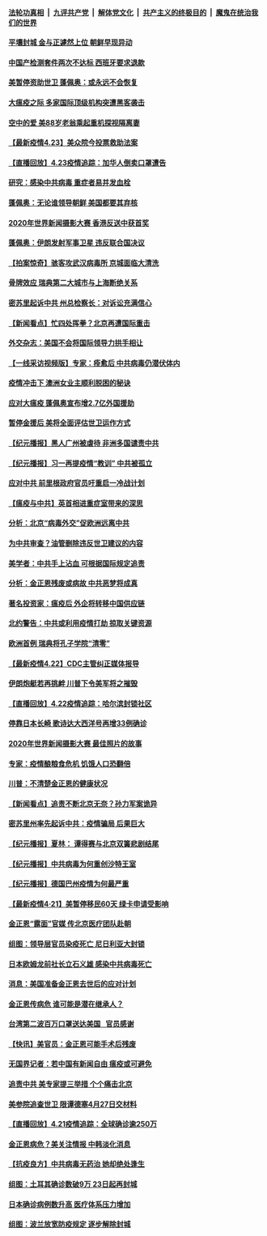 ####  [法轮功真相](../../../../basic/blob/master/README.md?t=04240231) &nbsp;|&nbsp; [九评共产党](../../../../9ping.md/blob/master/README.md?t=04240231) &nbsp;|&nbsp; [解体党文化](../../../../jtdwh.md/blob/master/README.md?t=04240231)  &nbsp;|&nbsp; [共产主义的终极目的](../../../../gczydzjmd.md/blob/master/README.md?t=04240231) &nbsp;|&nbsp; [魔鬼在统治我们的世界](../../../../mgztzwmdsj.md/blob/master/README.md?t=04240231) 

#### [平壤封城 金与正遽然上位 朝鲜早现异动](../pages/nsc418/n12055983.md?t=04240231) 

#### [中国产检测套件两次不达标 西班牙要求退款](../pages/nsc418/n12056061.md?t=04240231) 

#### [美暂停资助世卫 蓬佩奥：或永远不会恢复](../pages/nsc418/n12055683.md?t=04240231) 

#### [大瘟疫之际 多家国际顶级机构突遭黑客袭击](../pages/nsc418/n12055901.md?t=04240231) 

#### [空中的爱 美88岁老翁乘起重机探视隔离妻](../pages/nsc418/n12055565.md?t=04240231) 

#### [【最新疫情4.23】美众院今投票救助法案](../pages/nsc418/n12053602.md?t=04240231) 

#### [【直播回放】4.23疫情追踪：加华人倒卖口罩遭告](../pages/nsc418/n12055135.md?t=04240231) 

#### [研究：感染中共病毒 重症者易并发血栓](../pages/nsc418/n12054941.md?t=04240231) 

#### [蓬佩奥：无论谁领导朝鲜 美国都要其弃核](../pages/nsc418/n12054884.md?t=04240231) 

#### [2020年世界新闻摄影大赛 香港反送中获首奖](../pages/nsc418/n12054836.md?t=04240231) 

#### [蓬佩奥：伊朗发射军事卫星 违反联合国决议](../pages/nsc418/n12054522.md?t=04240231) 

#### [【拍案惊奇】骇客攻武汉病毒所 京城面临大清洗](../pages/nsc418/n12053941.md?t=04240231) 

#### [骨牌效应 瑞典第二大城市与上海断绝关系](../pages/nsc418/n12054023.md?t=04240231) 

#### [密苏里起诉中共 州总检察长：对诉讼充满信心](../pages/nsc418/n12053587.md?t=04240231) 

#### [【新闻看点】忙四处挥拳？北京再遭国际重击](../pages/nsc418/n12053119.md?t=04240231) 

#### [外交杂志：美国不会将国际领导力拱手相让](../pages/nsc418/n12053732.md?t=04240231) 

#### [【一线采访视频版】专家：痊愈后 中共病毒仍潜伏体内](../pages/nsc418/n12053683.md?t=04240231) 

#### [疫情冲击下 澳洲女业主顺利脱困的秘诀](../pages/nsc418/n12053052.md?t=04240231) 

#### [应对大瘟疫 蓬佩奥宣布增2.7亿外国援助](../pages/nsc418/n12053590.md?t=04240231) 

#### [暂停金援后 美将全面评估世卫运作方式](../pages/nsc418/n12053324.md?t=04240231) 

#### [【纪元播报】黑人广州被虐待 非洲多国谴责中共](../pages/nsc418/n12053217.md?t=04240231) 

#### [【纪元播报】习一再提疫情“教训” 中共被孤立](../pages/nsc418/n12053185.md?t=04240231) 

#### [应对中共 前里根政府官员吁重启一冷战计划](../pages/nsc418/n12053125.md?t=04240231) 

#### [【瘟疫与中共】英首相进重症室带来的深思](../pages/nsc418/n12049532.md?t=04240231) 

#### [分析：北京“病毒外交”促欧洲远离中共](../pages/nsc418/n12052810.md?t=04240231) 

#### [为中共审查？油管删除违反世卫建议的内容](../pages/nsc418/n12052815.md?t=04240231) 

#### [美学者：中共手上沾血 可根据国际规定追责](../pages/nsc418/n12052699.md?t=04240231) 

#### [分析：金正恩残废或病故 中共恶梦将成真](../pages/nsc418/n12052901.md?t=04240231) 

#### [著名投资家：瘟疫后 外企将转移中国供应链](../pages/nsc418/n12052757.md?t=04240231) 

#### [北约警告：中共或利用疫情打劫 掠取关键资源](../pages/nsc418/n12052643.md?t=04240231) 

#### [欧洲首例 瑞典将孔子学院“清零”](../pages/nsc418/n12052648.md?t=04240231) 

#### [【最新疫情4.22】CDC主管纠正媒体报导](../pages/nsc418/n12050637.md?t=04240231) 

#### [伊朗炮艇若再挑衅 川普下令美军将之摧毁](../pages/nsc418/n12052638.md?t=04240231) 

#### [【直播回放】4.22疫情追踪：哈尔滨封锁社区](../pages/nsc418/n12052125.md?t=04240231) 

#### [停靠日本长崎 歌诗达大西洋号再增33例确诊](../pages/nsc418/n12052136.md?t=04240231) 

#### [2020年世界新闻摄影大赛 最佳照片的故事](../pages/nsc418/n12051778.md?t=04240231) 

#### [专家：疫情酿粮食危机 饥饿人口恐翻倍](../pages/nsc418/n12051763.md?t=04240231) 

#### [川普：不清楚金正恩的健康状况](../pages/nsc418/n12051127.md?t=04240231) 

#### [【新闻看点】追责不断北京无奈？孙力军案诡异](../pages/nsc418/n12050026.md?t=04240231) 

#### [密苏里州率先起诉中共：疫情骗局 后果巨大](../pages/nsc418/n12050604.md?t=04240231) 

#### [【纪元播报】夏林： 谭得赛与北京双簧悲剧结尾](../pages/nsc418/n12050668.md?t=04240231) 

#### [【纪元播报】中共病毒为何重创沙特王室](../pages/nsc418/n12050561.md?t=04240231) 

#### [【纪元播报】德国巴州疫情为何最严重](../pages/nsc418/n12050646.md?t=04240231) 

#### [【最新疫情4·21】美暂停移民60天 绿卡申请受影响](../pages/nsc418/n12047765.md?t=04240231) 

#### [金正恩“露面”官媒 传北京医疗团队赴朝](../pages/nsc418/n12050037.md?t=04240231) 

#### [组图：领导层官员染疫死亡 尼日利亚大封锁](../pages/nsc418/n12049423.md?t=04240231) 

#### [日本欧姆龙前社长立石义雄 感染中共病毒死亡](../pages/nsc418/n12050015.md?t=04240231) 

#### [消息：美国准备金正恩去世后的应对计划](../pages/nsc418/n12049919.md?t=04240231) 

#### [金正恩传病危 谁可能是潜在继承人？](../pages/nsc418/n12049922.md?t=04240231) 

#### [台湾第二波百万口罩送达美国   官员感谢](../pages/nsc418/n12049881.md?t=04240231) 

#### [【快讯】美官员：金正恩可能手术后残废](../pages/nsc418/n12049687.md?t=04240231) 

#### [无国界记者：若中国有新闻自由 瘟疫或可避免](../pages/nsc418/n12049306.md?t=04240231) 

#### [追责中共 美专家提三举措 个个痛击北京](../pages/nsc418/n12049531.md?t=04240231) 

#### [美参院追查世卫 限谭德塞4月27日交材料](../pages/nsc418/n12049335.md?t=04240231) 

#### [【直播回放】4.21疫情追踪：全球确诊逾250万](../pages/nsc418/n12049251.md?t=04240231) 

#### [金正恩病危？美关注情报 中韩淡化消息](../pages/nsc418/n12048735.md?t=04240231) 

#### [【抗疫良方】中共病毒无药治 她却绝处逢生](../pages/nsc418/n12047472.md?t=04240231) 

#### [组图：土耳其确诊数破9万 23日起再封城](../pages/nsc418/n12046211.md?t=04240231) 

#### [日本确诊病例数升高 医疗体系压力增加](../pages/nsc418/n12048522.md?t=04240231) 

#### [组图：波兰放宽防疫规定 逐步解除封城](../pages/nsc418/n12045928.md?t=04240231) 

